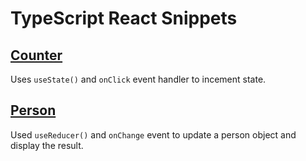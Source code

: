 # TypeScript React Snippets

## [Counter](src/Counter/Counter.tsx)

Uses `useState()` and `onClick` event handler to incement state.

## [Person](src/Person/Person.tsx)

Used `useReducer()` and `onChange` event to update a person object and display the result.
